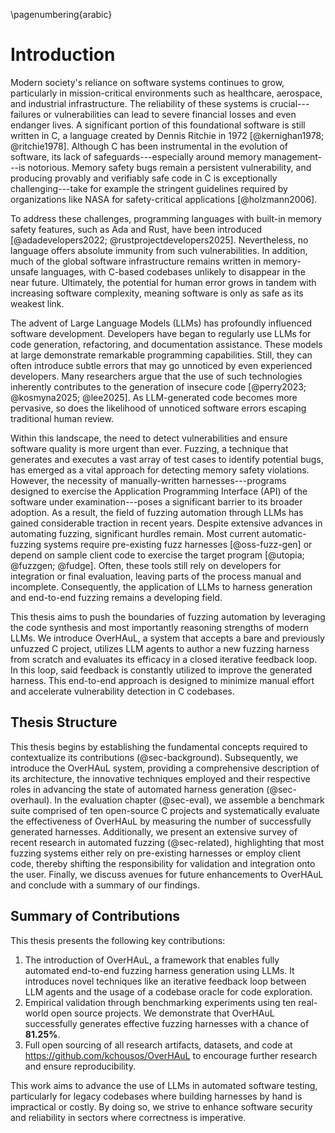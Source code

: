 \pagenumbering{arabic}

# Introduction

Modern society's reliance on software systems continues to grow, particularly in mission-critical environments such as healthcare, aerospace, and industrial infrastructure. The reliability of these systems is crucial---failures or vulnerabilities can lead to severe financial losses and even endanger lives. A significant portion of this foundational software is still written in C, a language created by Dennis Ritchie in 1972 [@kernighan1978; @ritchie1978]. Although C has been instrumental in the evolution of software, its lack of safeguards---especially around memory management---is notorious. Memory safety bugs remain a persistent vulnerability, and producing provably and verifiably safe code in C is exceptionally challenging---take for example the stringent guidelines required by organizations like NASA for safety-critical applications [@holzmann2006].

To address these challenges, programming languages with built-in memory safety features, such as Ada and Rust, have been introduced [@adadevelopers2022; @rustprojectdevelopers2025]. Nevertheless, no language offers absolute immunity from such vulnerabilities. In addition, much of the global software infrastructure remains written in memory-unsafe languages, with C-based codebases unlikely to disappear in the near future. Ultimately, the potential for human error grows in tandem with increasing software complexity, meaning software is only as safe as its weakest link.

The advent of Large Language Models (LLMs) has profoundly influenced software development. Developers have began to regularly use LLMs for code generation, refactoring, and documentation assistance. These models at large demonstrate remarkable programming capabilities. Still, they can often introduce subtle errors that may go unnoticed by even experienced developers. Many researchers argue that the use of such technologies inherently contributes to the generation of insecure code [@perry2023; @kosmyna2025; @lee2025]. As LLM-generated code becomes more pervasive, so does the likelihood of unnoticed software errors escaping traditional human review.

Within this landscape, the need to detect vulnerabilities and ensure software quality is more urgent than ever. Fuzzing, a technique that generates and executes a vast array of test cases to identify potential bugs, has emerged as a vital approach for detecting memory safety violations. However, the necessity of manually-written harnesses---programs designed to exercise the Application Programming Interface (API) of the software under examination---poses a significant barrier to its broader adoption. As a result, the field of fuzzing automation through LLMs has gained considerable traction in recent years. Despite extensive advances in automating fuzzing, significant hurdles remain. Most current automatic-fuzzing systems require pre-existing fuzz harnesses [@oss-fuzz-gen] or depend on sample client code to exercise the target program [@utopia; @fuzzgen; @fudge]. Often, these tools still rely on developers for integration or final evaluation, leaving parts of the process manual and incomplete. Consequently, the application of LLMs to harness generation and end-to-end fuzzing remains a developing field.

This thesis aims to push the boundaries of fuzzing automation by leveraging the code synthesis and most importantly reasoning strengths of modern LLMs. We introduce OverHAuL, a system that accepts a bare and previously unfuzzed C project, utilizes LLM agents to author a new fuzzing harness from scratch and evaluates its efficacy in a closed iterative feedback loop. In this loop, said feedback is constantly utilized to improve the generated harness. This end-to-end approach is designed to minimize manual effort and accelerate vulnerability detection in C codebases.

## Thesis Structure

This thesis begins by establishing the fundamental concepts required to contextualize its contributions (@sec-background). Subsequently, we introduce the OverHAuL system, providing a comprehensive description of its architecture, the innovative techniques employed and their respective roles in advancing the state of automated harness generation (@sec-overhaul). In the evaluation chapter (@sec-eval), we assemble a benchmark suite comprised of ten open-source C projects and systematically evaluate the effectiveness of OverHAuL by measuring the number of successfully generated harnesses. Additionally, we present an extensive survey of recent research in automated fuzzing (@sec-related), highlighting that most fuzzing systems either rely on pre-existing harnesses or employ client code, thereby shifting the responsibility for validation and integration onto the user. Finally, we discuss avenues for future enhancements to OverHAuL and conclude with a summary of our findings.

## Summary of Contributions

This thesis presents the following key contributions:

1. The introduction of OverHAuL, a framework that enables fully automated end-to-end fuzzing harness generation using LLMs. It introduces novel techniques like an iterative feedback loop between LLM agents and the usage of a codebase oracle for code exploration.
2. Empirical validation through benchmarking experiments using ten real-world open source projects. We demonstrate that OverHAuL successfully generates effective fuzzing harnesses with a chance of **81.25%**.
3. Full open sourcing of all research artifacts, datasets, and code at <https://github.com/kchousos/OverHAuL> to encourage further research and ensure reproducibility.

This work aims to advance the use of LLMs in automated software testing, particularly for legacy codebases where building harnesses by hand is impractical or costly. By doing so, we strive to enhance software security and reliability in sectors where correctness is imperative.
